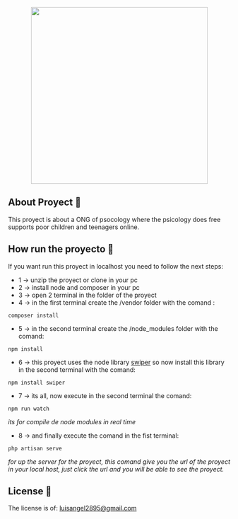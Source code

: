 <p align="center"><a href="https://site.cedappperu.org/" target="_blank"><img src="https://i.ibb.co/510pc4X/Screenshot-2.png" width="400"></a></p>



## About Proyect 📢

This proyect is about a ONG of psocology where the psicology does free supports poor children and teenagers online.

## How run the proyecto 🚀

If you want run this proyect in localhost you need to follow the next steps:
* 1 -> unzip the proyect or clone in your pc
* 2 -> install node and composer in your pc
* 3 -> open 2 terminal in the folder of the proyect
* 4 -> in the first terminal create the /vendor folder with the comand :
```
composer install
```
* 5 -> in the second terminal create the /node_modules folder with the comand:
```
npm install
```
* 6 -> this proyect uses the node library [swiper](https://swiperjs.com/get-started/) so now install this library in the second terminal with the comand:
```
npm install swiper
```
* 7 -> its all, now execute in the second terminal the comand:
```
npm run watch
```
_its for compile de node modules in real time_
* 8 -> and finally execute the comand in the fist terminal:
```
php artisan serve
```
_for up the server for the proyect, this comand give you the url of the proyect in your local host, just click the url and you will be able to see the proyect._



## License 📄

The license is of: [luisangel2895@gmail.com](https://www.linkedin.com/in/luis-angel-fernandez-orellana-6a2769141/)
